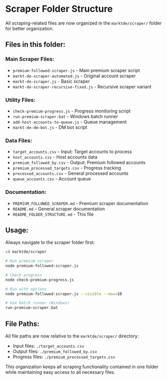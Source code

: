 # Scraper Folder Structure

All scraping-related files are now organized in the `marktde/scraper/` folder for better organization.

## Files in this folder:

### Main Scraper Files:
- `premium-followed-scraper.js` - Main premium scraper script
- `markt-de-scraper-automated.js` - Original account scraper
- `markt-de-scraper.js` - Basic scraper
- `markt-de-scraper-recursive-fixed.js` - Recursive scraper variant

### Utility Files:
- `check-premium-progress.js` - Progress monitoring script
- `run-premium-scraper.bat` - Windows batch runner
- `add-host-accounts-to-queue.js` - Queue management
- `markt-de-dm-bot.js` - DM bot script

### Data Files:
- `target_accounts.csv` - Input: Target accounts to process
- `host_accounts.csv` - Host accounts data
- `premium_followed_by.csv` - Output: Premium followed accounts
- `premium_processed_targets.csv` - Progress tracking
- `processed_accounts.csv` - General processed accounts
- `queue_accounts.csv` - Account queue

### Documentation:
- `PREMIUM_FOLLOWED_SCRAPER.md` - Premium scraper documentation
- `README.md` - General scraper documentation
- `README_FOLDER_STRUCTURE.md` - This file

## Usage:

Always navigate to the scraper folder first:

```bash
cd marktde/scraper

# Run premium scraper
node premium-followed-scraper.js

# Check progress
node check-premium-progress.js

# Run with options
node premium-followed-scraper.js --visible --max=10

# Use batch runner (Windows)
run-premium-scraper.bat
```

## File Paths:

All file paths are now relative to the `marktde/scraper/` directory:
- Input files: `./target_accounts.csv`
- Output files: `./premium_followed_by.csv`
- Progress files: `./premium_processed_targets.csv`

This organization keeps all scraping functionality contained in one folder while maintaining easy access to all necessary files.